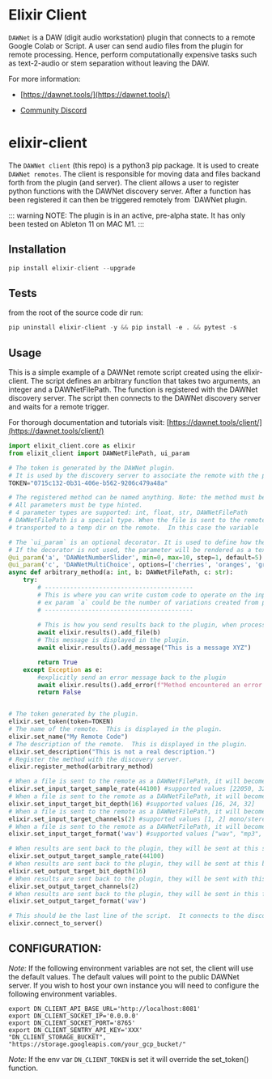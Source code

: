 # Elixir Client

`DAWNet` is a DAW (digit audio workstation) plugin that connects to a remote Google Colab or Script.  A user can send audio files from the plugin for remote processing. Hence, perform computationally expensive tasks such as text-2-audio or stem separation without leaving the DAW. 

For more information:

- [https://dawnet.tools/](https://dawnet.tools/)

- [Community Discord](https://discord.gg/UcHCjfpRkV)

# elixir-client

The `DAWNet client` (this repo) is a python3 pip package.  It is used to create `DAWNet remotes`.  The client is responsible for moving data and files backand forth from the plugin (and server).   The client allows a user to register python functions with the DAWNet discovery server. After a function has been registered it can then be triggered remotely from `DAWNet plugin.   

::: warning
NOTE: The plugin is in an active, pre-alpha state.  It has only been tested on Ableton 11 on MAC M1.
:::

## Installation

```python
pip install elixir-client --upgrade
```

## Tests

from the root of the source code dir run:
```python
pip uninstall elixir-client -y && pip install -e . && pytest -s
```

## Usage

This is a simple example of a DAWNet remote script created using the elixir-client.  The script defines an arbitrary function that takes two arguments, an integer and a DAWNetFilePath.  The function is registered with the DAWNet discovery server.  The script then connects to the DAWNet discovery server and waits for a remote trigger. 

For thorough documentation and tutorials visit: [https://dawnet.tools/client/](https://dawnet.tools/client/)

```python
import elixit_client.core as elixir 
from elixit_client import DAWNetFilePath, ui_param

# The token is generated by the DAWNet plugin.  
# It is used by the discovery server to associate the remote with the plugin.
TOKEN="0715c132-0b31-406e-b562-9206c479a48a" 

# The registered method can be named anything. Note: the method must be `async`.  
# All parameters must be type hinted.  
# 4 parameter types are supported: int, float, str, DAWNetFilePath
# DAWNetFilePath is a special type. When the file is sent to the remote, it is intercepted by the system and 
# transported to a temp dir on the remote.  In this case the variable `b` is local path to the file.

# The `ui_param` is an optional decorator. It is used to define how the parameter input UI will be rendered in the plugin.  
# If the decorator is not used, the parameter will be rendered as a text input field. 
@ui_param('a', 'DAWNetNumberSlider', min=0, max=10, step=1, default=5)
@ui_param('c', 'DAWNetMultiChoice', options=['cherries', 'oranges', 'grapes'], default='grapes')
async def arbitrary_method(a: int, b: DAWNetFilePath, c: str):
    try: 
        # -----------------------------------------
        # This is where you can write custom code to operate on the input params.
        # ex param `a` could be the number of variations created from param `b` using something like MusicLM
        # -----------------------------------------
        
        # This is how you send results back to the plugin, when processing is complete.
        await elixir.results().add_file(b) 
        # This message is displayed in the plugin.
        await elixir.results().add_message("This is a message XYZ") 

        return True
    except Exception as e: 
        #explicitly send an error message back to the plugin
        await elixir.results().add_error(f"Method encountered an error: {e}")
        return False


# The token generated by the plugin. 
elixir.set_token(token=TOKEN)
# The name of the remote.  This is displayed in the plugin.
elixir.set_name("My Remote Code")
# The description of the remote.  This is displayed in the plugin.
elixir.set_description("This is not a real description.")
# Register the method with the discovery server.
elixir.register_method(arbitrary_method)

# When a file is sent to the remote as a DAWNetFilePath, it will become available at this sample rate. 
elixir.set_input_target_sample_rate(44100) #supported values [22050, 32000, 44100, 48000]
# When a file is sent to the remote as a DAWNetFilePath, it will become available at this bit rate. 
elixir.set_input_target_bit_depth(16) #supported values [16, 24, 32]
# When a file is sent to the remote as a DAWNetFilePath, it will become available with this number of channels.
elixir.set_input_target_channels(2) #supported values [1, 2] mono/stereo respectively
# When a file is sent to the remote as a DAWNetFilePath, it will become available in this format.
elixir.set_input_target_format('wav') #supported values ["wav", "mp3", "aif", "flac"]

# When results are sent back to the plugin, they will be sent at this sample rate.
elixir.set_output_target_sample_rate(44100)
# When results are sent back to the plugin, they will be sent at this bit rate.
elixir.set_output_target_bit_depth(16)
# When results are sent back to the plugin, they will be sent with this number of channels.
elixir.set_output_target_channels(2)
# When results are sent back to the plugin, they will be sent in this format.
elixir.set_output_target_format('wav')

# This should be the last line of the script.  It connects to the discovery server and waits for a remote trigger.
elixir.connect_to_server()
```


## CONFIGURATION:

*Note:* If the following environment variables are not set, the client will use the default values.  The default values will point to the public DAWNet server.  If you wish to host your own instance you will need to configure the following environment variables. 

```
export DN_CLIENT_API_BASE_URL='http://localhost:8081'
export DN_CLIENT_SOCKET_IP='0.0.0.0'
export DN_CLIENT_SOCKET_PORT='8765'
export DN_CLIENT_SENTRY_API_KEY='XXX'
"DN_CLIENT_STORAGE_BUCKET", "https://storage.googleapis.com/your_gcp_bucket/"
```

*Note:* If the env var `DN_CLIENT_TOKEN` is set it will override the set_token() function.
